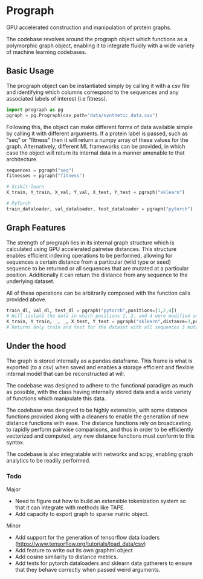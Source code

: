 # Prograph
GPU accelerated construction and manipulation of protein graphs.

The codebase revolves around the prograph object which functions as a polymorphic graph object, enabling it to integrate fluidly
with a wide variety of machine learning codebases.

## Basic Usage
The prograph object can be instantiated simply by calling it with a csv file and identifying which columns correspond to
the sequences and any associated labels of interest (i.e fitness).

```python
import prograph as pg
pgraph = pg.Prograph(csv_path="data/synthetic_data.csv")
```

Following this, the object can make different forms of data available simple by calling it with different arguments. If a protein label
is passed, such as "seq" or "fitness" then it will return a numpy array of these values for the graph. Alternatively, different ML frameworks can be provided, in which case the object will return its internal data in a manner amenable to that architecture.

```python
sequences = pgraph("seq")
fitnesses = pgraph("fitness")

# Scikit-learn
X_train, Y_train, X_val, Y_val, X_test, Y_test = pgraph("sklearn")

# PyTorch
train_dataloader, val_dataloader, test_dataloader = pgraph("pytorch")
```

## Graph Features

The strength of prograph lies in its internal graph structure which is calculated using GPU accelerated pairwise distances. This structure enables efficient indexing operations to be performed, allowing for sequences a certain distance from a particular (wild type or seed) sequence to be returned or all sequences that are mutated at a particular position. Additionally it can return the distance from any sequence to the underlying dataset.

All of these operations can be arbitrarily composed with the function calls provided above.

```python
train_dl, val_dl, test_dl = pgraph("pytorch",positions=[1,2,4])
# Will isolate the data in which positions 1, 2, and 4 were modified and return dataloaders associated with it.
X_train, Y_train, _, _, X_test, Y_test = pgraph("sklearn",distance=3,positions=[2,9,11],split=[0.8,0.2])
# Returns only train and test for the dataset with all sequences 3 mutations from wild type only mutated at positions 2, 9, and 11.
```
## Under the hood
The graph is stored internally as a pandas dataframe. This frame is what is exported (to a csv) when saved and enables a storage efficient
and flexible internal model that can be reconstructed at will.

The codebase was designed to adhere to the functional paradigm as much as possible, with the class having internally stored data and a wide variety of functions which manipulate this data.

The codebase was designed to be highly extensible, with some distance functions provided along with a cleaners to enable the generation of new distance functions with ease. The distance functions rely on broadcasting to rapidly perform pairwise comparisons, and thus in order to be efficiently vectorized and computed, any new distance functions must conform to this syntax.

The codebase is also integratable with networkx and scipy, enabling graph analytics to be readily performed.

### Todo
Major
- Need to figure out how to build an extensible tokenization system so that it can integrate with methods like TAPE.
- Add capacity to export graph to sparse matric object.

Minor
- Add support for the generation of tensorflow data loaders (https://www.tensorflow.org/tutorials/load_data/csv)
- Add feature to write out its own graphml object
- Add cosine similarity to distance metrics.
- Add tests for pytorch dataloaders and sklearn data gatherers to ensure that they behave correctly when passed weird arguments.
